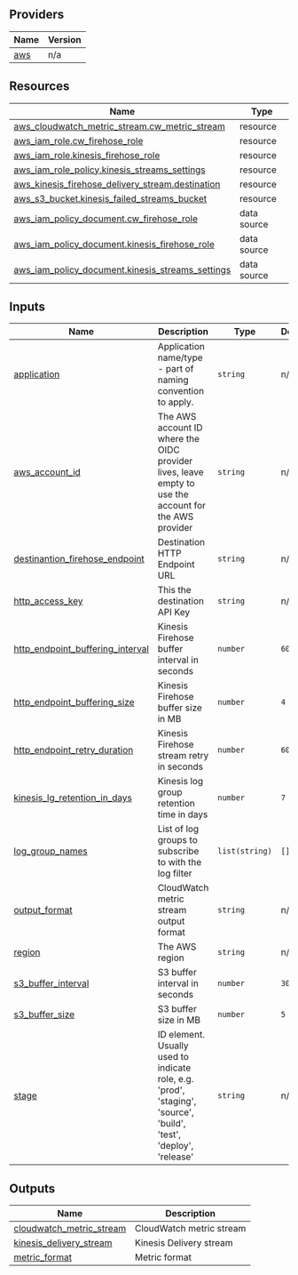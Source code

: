 ## Providers

| Name | Version |
|------|---------|
| <a name="provider_aws"></a> [aws](#provider\_aws) | n/a |

## Resources

| Name | Type |
|------|------|
| [aws_cloudwatch_metric_stream.cw_metric_stream](https://registry.terraform.io/providers/hashicorp/aws/latest/docs/resources/cloudwatch_metric_stream) | resource |
| [aws_iam_role.cw_firehose_role](https://registry.terraform.io/providers/hashicorp/aws/latest/docs/resources/iam_role) | resource |
| [aws_iam_role.kinesis_firehose_role](https://registry.terraform.io/providers/hashicorp/aws/latest/docs/resources/iam_role) | resource |
| [aws_iam_role_policy.kinesis_streams_settings](https://registry.terraform.io/providers/hashicorp/aws/latest/docs/resources/iam_role_policy) | resource |
| [aws_kinesis_firehose_delivery_stream.destination](https://registry.terraform.io/providers/hashicorp/aws/latest/docs/resources/kinesis_firehose_delivery_stream) | resource |
| [aws_s3_bucket.kinesis_failed_streams_bucket](https://registry.terraform.io/providers/hashicorp/aws/latest/docs/resources/s3_bucket) | resource |
| [aws_iam_policy_document.cw_firehose_role](https://registry.terraform.io/providers/hashicorp/aws/latest/docs/data-sources/iam_policy_document) | data source |
| [aws_iam_policy_document.kinesis_firehose_role](https://registry.terraform.io/providers/hashicorp/aws/latest/docs/data-sources/iam_policy_document) | data source |
| [aws_iam_policy_document.kinesis_streams_settings](https://registry.terraform.io/providers/hashicorp/aws/latest/docs/data-sources/iam_policy_document) | data source |

## Inputs

| Name | Description | Type | Default | Required |
|------|-------------|------|---------|:--------:|
| <a name="input_application"></a> [application](#input\_application) | Application name/type - part of naming convention to apply. | `string` | n/a | yes |
| <a name="input_aws_account_id"></a> [aws\_account\_id](#input\_aws\_account\_id) | The AWS account ID where the OIDC provider lives, leave empty to use the account for the AWS provider | `string` | n/a | yes |
| <a name="input_destinantion_firehose_endpoint"></a> [destinantion\_firehose\_endpoint](#input\_destinantion\_firehose\_endpoint) | Destination HTTP Endpoint URL | `string` | n/a | yes |
| <a name="input_http_access_key"></a> [http\_access\_key](#input\_http\_access\_key) | This the destination API Key | `string` | n/a | yes |
| <a name="input_http_endpoint_buffering_interval"></a> [http\_endpoint\_buffering\_interval](#input\_http\_endpoint\_buffering\_interval) | Kinesis Firehose buffer interval in seconds | `number` | `60` | no |
| <a name="input_http_endpoint_buffering_size"></a> [http\_endpoint\_buffering\_size](#input\_http\_endpoint\_buffering\_size) | Kinesis Firehose buffer size in MB | `number` | `4` | no |
| <a name="input_http_endpoint_retry_duration"></a> [http\_endpoint\_retry\_duration](#input\_http\_endpoint\_retry\_duration) | Kinesis Firehose stream retry in seconds | `number` | `60` | no |
| <a name="input_kinesis_lg_retention_in_days"></a> [kinesis\_lg\_retention\_in\_days](#input\_kinesis\_lg\_retention\_in\_days) | Kinesis log group retention time in days | `number` | `7` | no |
| <a name="input_log_group_names"></a> [log\_group\_names](#input\_log\_group\_names) | List of log groups to subscribe to with the log filter | `list(string)` | `[]` | no |
| <a name="input_output_format"></a> [output\_format](#input\_output\_format) | CloudWatch metric stream output format | `string` | n/a | yes |
| <a name="input_region"></a> [region](#input\_region) | The AWS region | `string` | n/a | yes |
| <a name="input_s3_buffer_interval"></a> [s3\_buffer\_interval](#input\_s3\_buffer\_interval) | S3 buffer interval in seconds | `number` | `300` | no |
| <a name="input_s3_buffer_size"></a> [s3\_buffer\_size](#input\_s3\_buffer\_size) | S3 buffer size in MB | `number` | `5` | no |
| <a name="input_stage"></a> [stage](#input\_stage) | ID element. Usually used to indicate role, e.g. 'prod', 'staging', 'source', 'build', 'test', 'deploy', 'release' | `string` | n/a | yes |

## Outputs

| Name | Description |
|------|-------------|
| <a name="output_cloudwatch_metric_stream"></a> [cloudwatch\_metric\_stream](#output\_cloudwatch\_metric\_stream) | CloudWatch metric stream |
| <a name="output_kinesis_delivery_stream"></a> [kinesis\_delivery\_stream](#output\_kinesis\_delivery\_stream) | Kinesis Delivery stream |
| <a name="output_metric_format"></a> [metric\_format](#output\_metric\_format) | Metric format |
